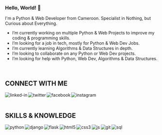 ### Hello, World! 👋
I'm a Python & Web Developer from Cameroon.
Specialist in Nothing, but Curious about Everything.

- I’m currently working on multiple Python & Web Projects to improve my coding & programming skills.
- I’m looking for a job in tech, mostly for Python & Web Dev Jobs.
- I’m currently learning Algorithms & Data Structures in depth.
- I’m looking to collaborate on any Python or Web Dev projects.
- I’m looking for help with Python, Web Dev, Algorithms & Data Structures.
<br>

## CONNECT WITH ME

[<img align="left" alt="linked-in" src="https://img.shields.io/badge/linkedin-%230077B5.svg?&style=for-the-badge&logo=linkedin&logoColor=white" />](https://www.linkedin.com/in/tony-b-nya-64a2b690/)

[<img align="left" alt="twitter" src="https://img.shields.io/badge/twitter-%231DA1F2.svg?&style=for-the-badge&logo=twitter&logoColor=white" />](https://twitter.com/tonybnya)

[<img align="left" alt="facebook" src="https://img.shields.io/badge/facebook-%231DA1F2.svg?&style=for-the-badge&logo=facebook&logoColor=white" />](https://www.facebook.com/nyatb)

[<img align="left" alt="instagram" src="https://img.shields.io/badge/instagram-%231DA1F2.svg?&style=for-the-badge&logo=instagram&logoColor=white" />](https://www.instagram.com/tonybnya/)

<br>
<br>

## SKILLS & KNOWLEDGE
<img align="left" alt="python" src="https://img.shields.io/badge/python%20-%2320232a.svg?&style=for-the-badge&logo=python&logoColor=%2361DAFB" />

<img align="left" alt="django" src="https://img.shields.io/badge/django%20-%2320232a.svg?&style=for-the-badge&logo=django&logoColor=%2361DAFB" />

<img align="left" alt="flask" src="https://img.shields.io/badge/flask%20-%2320232a.svg?&style=for-the-badge&logo=flask&logoColor=%2361DAFB" />

<img align="left" alt="html5" src="https://img.shields.io/badge/html5%20-%2320232a.svg?&style=for-the-badge&logo=html5&logoColor=%2361DAFB" />

<img align="left" alt="css3" src="https://img.shields.io/badge/css3%20-%2320232a.svg?&style=for-the-badge&logo=css3&logoColor=%2361DAFB" />

<img align="left" alt="js" src="https://img.shields.io/badge/javascript%20-%2320232a.svg?&style=for-the-badge&logo=javascript&logoColor=%2361DAFB" />

<img align="left" alt="git" src="https://img.shields.io/badge/git%20-%2320232a.svg?&style=for-the-badge&logo=git&logoColor=%2361DAFB" />

<img align="left" alt="sql" src="https://img.shields.io/badge/sql%20-%2320232a.svg?&style=for-the-badge&logo=sql&logoColor=%2361DAFB" />

<br>
<br>
